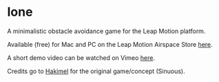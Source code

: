 # Ione

A minimalistic obstacle avoidance game for the Leap Motion platform.

Available (free) for Mac and PC on the Leap Motion Airspace Store [here](https://apps.leapmotion.com/apps/ione/osx).

A short demo video can be watched on Vimeo [here](http://vimeo.com/mhuusko5/ione-demo).

Credits go to [Hakimel](https://twitter.com/hakimel) for the original game/concept (Sinuous).
